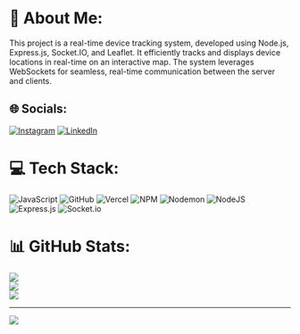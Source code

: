 # 💫 About Me:
This project is a real-time device tracking system, developed using Node.js, Express.js, Socket.IO, and Leaflet. It efficiently tracks and displays device locations in real-time on an interactive map. The system leverages WebSockets for seamless, real-time communication between the server and clients.


## 🌐 Socials:
[![Instagram](https://img.shields.io/badge/Instagram-%23E4405F.svg?logo=Instagram&logoColor=white)](https://instagram.com/usman_awan_00) [![LinkedIn](https://img.shields.io/badge/LinkedIn-%230077B5.svg?logo=linkedin&logoColor=white)](https://linkedin.com/in/muhammad-usman-awan-a77906280) 

# 💻 Tech Stack:
![JavaScript](https://img.shields.io/badge/javascript-%23323330.svg?style=for-the-badge&logo=javascript&logoColor=%23F7DF1E) ![GitHub](https://img.shields.io/badge/github-%23121011.svg?style=for-the-badge&logo=github&logoColor=white) ![Vercel](https://img.shields.io/badge/vercel-%23000000.svg?style=for-the-badge&logo=vercel&logoColor=white) ![NPM](https://img.shields.io/badge/NPM-%23CB3837.svg?style=for-the-badge&logo=npm&logoColor=white) ![Nodemon](https://img.shields.io/badge/NODEMON-%23323330.svg?style=for-the-badge&logo=nodemon&logoColor=%BBDEAD) ![NodeJS](https://img.shields.io/badge/node.js-6DA55F?style=for-the-badge&logo=node.js&logoColor=white) ![Express.js](https://img.shields.io/badge/express.js-%23404d59.svg?style=for-the-badge&logo=express&logoColor=%2361DAFB) ![Socket.io](https://img.shields.io/badge/Socket.io-black?style=for-the-badge&logo=socket.io&badgeColor=010101)
# 📊 GitHub Stats:
![](https://github-readme-stats.vercel.app/api?username=UsmanDevCraft&theme=dark&hide_border=false&include_all_commits=false&count_private=false)<br/>
![](https://github-readme-streak-stats.herokuapp.com/?user=UsmanDevCraft&theme=dark&hide_border=false)<br/>
![](https://github-readme-stats.vercel.app/api/top-langs/?username=UsmanDevCraft&theme=dark&hide_border=false&include_all_commits=false&count_private=false&layout=compact)

---
[![](https://visitcount.itsvg.in/api?id=UsmanDevCraft&icon=0&color=0)](https://visitcount.itsvg.in)

<!-- Proudly created with GPRM ( https://gprm.itsvg.in ) -->

